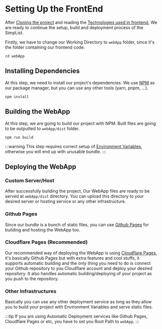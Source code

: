 # Setting Up the FrontEnd

After [Cloning the project](/getting-started#cloning-the-project) and reading the [Technologies used in frontend](/technologies-used#frontend), We are ready to continue the setup, build and deployment process of the SimpList.

Firstly, we have to change our Working Directory to `webApp` folder, since it's the folder containing our frontend code:
```shell
cd webApp
```

## Installing Dependencies

At this step, we need to install our project's dependencies. We use [NPM](https://www.npmjs.com/) as our package manager, but you can use any other tools (yarn, pnpm, ...).

```shell
npm install
```

## Building the WebApp

At this step, we are going to build our project with NPM. Built files are going to be outputted to `webApp/dist` folder.

```shell
npm run build
```

:::warning
This step requires correct setup of [Environment Variables](/environment-variables), otherwise you will end up with unusable bundle.
:::

## Deploying the WebApp

### Custom Server/Host

After successfully building the project, Our WebApp files are ready to be served at `webApp/dist` directory. You can upload this directory to your desired server or hosting service or any other infrastructure.

### Github Pages

Since our bundle is a bunch of static files, you can use [Github Pages](https://pages.github.com/) for building and hosting the WebApp too.

### Cloudflare Pages (Recommended)

Our recommended way of deploying the WebApp is using [Cloudflare Pages](https://pages.cloudflare.com/), it's basically Github Pages but with extra features and cool stuffs, it supports automatic building and the only thing you need to do is connect your Github repository to you Cloudflare account and deploy your desired repository. It also handles automatic building/deploying of your project as you push to the repository.

### Other Infrastructures
Basically you can use any other deployment service as long as they allow you to build your project with Environment Variables and serve static files.

:::tip
If you are using Automatic Deployment services like Github Pages, Cloudflare Pages or etc, you have to set you Root Path to `webApp`.
:::